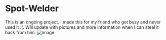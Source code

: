 # Spot-Welder
This is an ongoing project. I made this for my friend who got busy and never used it :(. Will update with pictures and more information when I can steal it back from him.
![image](https://user-images.githubusercontent.com/77077715/132726483-0dd99e5f-8b5d-4944-a409-82f7ca725a72.png)
